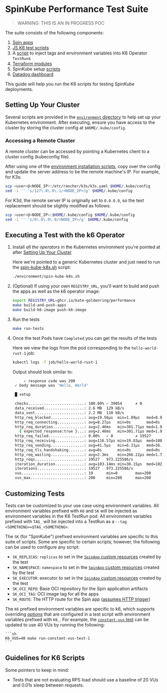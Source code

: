 # SpinKube Performance Test Suite

> WARNING: THIS IS AN IN PROGRESS POC

The suite consists of the following components:

1. [Spin apps](./apps/)
2. [JS K6 test scripts](./tests/scripts/)
3. A [script](tests/run.sh) to inject tags and environment variables into K6 Operator `TestRun`s
4. [Terraform modules](./terraform/)
5. SpinKube setup [scripts](./environment/)
6. [Datadog dashboard](./dashboard/)

This guide will help you run the K6 scripts for testing SpinKube deployments.

## Setting Up Your Cluster

Several scripts are provided in the [`environment` directory](./environment/) to help set up your Kubernetes environment. 
After executing, ensure you have access to the cluster by storing the cluster config at `$HOME/.kube/config`.

### Accessing a Remote Cluster

A remote cluster can be accessed by pointing a Kubernetes client to a cluster config (kubeconfig file).

After using one of the [environment installation scripts](./environment/), copy over the config and update the server address to be the remote machine's IP. For example, for K3s:

```sh
scp <user>@<NODE_IP>:/etc/rancher/k3s/k3s.yaml $HOME/.kube/config
sed -i '' 's/127\.0\.0\.1/<NODE_IP>/g' $HOME/.kube/config
```

For K3d, the remote server IP is originally set to `0.0.0.0`, so the text replacement should be slightly modified as follows:

```sh
scp <user>@<NODE_IP>:$HOME/.kube/config $HOME/.kube/config
sed -i '' 's/0\.0\.0\.0/<NODE_IP>/g' $HOME/.kube/config
```

## Executing a Test with the k6 Operator

1. Install _all the operators_ in the Kubernetes environment you're pointed at after [Setting Up Your Cluster](#setting-up-your-cluster)

    Here we're pointed to a generic Kubernetes cluster and just need to run the [spin-kube-k8s.sh](./environment/spin-kube-k8s.sh) script:

    ```sh
    ./environment/spin-kube-k8s.sh
    ```

1. (Optional) If using your own `REGISTRY_URL`, you'll want to build and push the apps as well as the k6 operator image:

    ```sh
    export REGISTRY_URL=ghcr.io/kate-goldenring/performance
    make build-and-push-apps
    make build-k6-image push-k6-image
    ```

1. Run the tests

    ```sh
    make run-tests
    ```

1. Once the test Pods have `Completed` you can get the results of the tests

    Here we view the logs from the pod corresponding to the `hello-world-rust-1` job:

    ```sh
    kubectl logs -f job/hello-world-rust-1
    ```
    
    Output should look similar to:

    ```sh
         ✓ response code was 200
     ✓ body message was 'Hello, World'

     █ setup

     checks.........................: 100.00% ✓ 39054      ✗ 0
     data_received..................: 2.6 MB  129 kB/s
     data_sent......................: 2.2 MB  110 kB/s
     http_req_blocked...............: avg=19.56µs  min=1.89µs   med=8.94µs   max=37.92ms p(90)=11.68µs  p(95)=12.8µs
     http_req_connecting............: avg=8.27µs   min=0s       med=0s       max=37.71ms p(90)=0s       p(95)=0s
     http_req_duration..............: avg=2.46ms   min=301.71µs med=1.95ms   max=38.38ms p(90)=3.8ms    p(95)=4.98ms
       { expected_response:true }...: avg=2.46ms   min=301.71µs med=1.95ms   max=38.38ms p(90)=3.8ms    p(95)=4.98ms
     http_req_failed................: 0.00%   ✓ 0          ✗ 19527
     http_req_receiving.............: avg=116.57µs min=19.83µs  med=108.82µs max=6.14ms  p(90)=153.71µs p(95)=186.96µs
     http_req_sending...............: avg=41.5µs   min=6.31µs   med=36.68µs  max=1.75ms  p(90)=52.72µs  p(95)=67.84µs
     http_req_tls_handshaking.......: avg=0s       min=0s       med=0s       max=0s      p(90)=0s       p(95)=0s
     http_req_waiting...............: avg=2.3ms    min=266.22µs med=1.79ms   max=38.2ms  p(90)=3.62ms   p(95)=4.77ms
     http_reqs......................: 19527   973.225586/s
     iteration_duration.............: avg=103.14ms min=38.15µs  med=102.67ms max=145.6ms p(90)=104.54ms p(95)=105.78ms
     iterations.....................: 19527   973.225586/s
     vus............................: 19      min=0        max=200
     vus_max........................: 200     min=200      max=200
     ```

## Customizing Tests

Tests can be customized to your use case using environment variables. All environment variables prefixed with `K6` and `SK` will be injected as environment variables in the K6 TestRun pod. All environment variables prefixed with `TAG_` will be injected into a TestRun as a `--tag <SOMETHING>=$TAG_<SOMETHING>`.

The `SK` (for "SpinKube") prefixed environment variables are specific to this suite of scripts. Some are specific to certain scripts; however, the following can be used to configure any script:

- `SK_REPLICAS`: `replicas` to set in the [`SpinApp` custom resources](https://www.spinkube.dev/docs/spin-operator/reference/spin-app/) created by the test
- `SK_NAMESPACE`: `namespace` to set in the [`SpinApp` custom resources](https://www.spinkube.dev/docs/spin-operator/reference/spin-app/) created by the test
- `SK_EXECUTOR`: executor to set in the [`SpinApp` custom resources](https://www.spinkube.dev/docs/spin-operator/reference/spin-app/) created by the test
- `SK_OCI_REPO`: Base OCI repository for the Spin application artifacts
- `SK_OCI_TAG`: OCI image tag for all the apps
- `SK_ROUTE`: The HTTP route for the Spin app ([assumes HTTP trigger](https://developer.fermyon.com/spin/v2/manifest-reference#the-trigger-table))

The `K6` prefixed environment variables are specific to k6, which supports overriding [options](https://k6.io/docs/using-k6/k6-options/reference/) that are configured in a test script with environment variables prefixed with `K6_`. For example, the [`constant-vus` test](tests/scripts/constant-vus.js) can be updated to use 40 VUs by running the following:

    ```sh
    K6_VUS=40 make run-constant-vus-test-1
    ```

## Guidelines for K6 Scripts

Some pointers to keep in mind:

- Tests that are not evaluating RPS load should use a baseline of 20 VUs and 0.01s sleep between requests.
